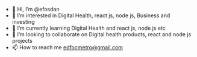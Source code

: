 - 👋 Hi, I’m @efosdan
- 👀 I’m interested in Digital Health, react js, node js, Business and investing
- 🌱 I’m currently learning Digital Health and react js, node js etc
- 💞️ I’m looking to collaborate on Digital health products, react and node js projects
- 📫 How to reach me edfocmetro@gmail.com

<!---
efosdan/efosdan is a ✨ special ✨ repository because its `README.md` (this file) appears on your GitHub profile.
You can click the Preview link to take a look at your changes.
--->
